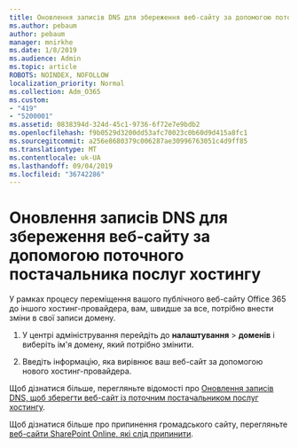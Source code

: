 ```yaml
---
title: Оновлення записів DNS для збереження веб-сайту за допомогою поточного постачальника послуг хостингу
ms.author: pebaum
author: pebaum
manager: mnirkhe
ms.date: 1/8/2019
ms.audience: Admin
ms.topic: article
ROBOTS: NOINDEX, NOFOLLOW
localization_priority: Normal
ms.collection: Adm_O365
ms.custom:
- "419"
- "5200001"
ms.assetid: 0838394d-324d-45c1-9736-6f72e7e9bdb2
ms.openlocfilehash: f9b0529d3200dd53afc70023c0b60d9d415a8fc1
ms.sourcegitcommit: a256e8680379c006287ae30996763051c4d9ff85
ms.translationtype: MT
ms.contentlocale: uk-UA
ms.lasthandoff: 09/04/2019
ms.locfileid: "36742286"
---
```

# <a name="update-dns-records-to-keep-your-website-with-your-current-hosting-provider"></a>Оновлення записів DNS для збереження веб-сайту за допомогою поточного постачальника послуг хостингу

У рамках процесу переміщення вашого публічного веб-сайту Office 365 до іншого хостинг-провайдера, вам, швидше за все, потрібно внести зміни в свої записи домену.
  
1. У центрі адміністрування перейдіть до **налаштування** \> **доменів** і виберіть ім'я домену, який потрібно змінити.

2. Введіть інформацію, яка вирівнює ваш веб-сайт за допомогою нового хостинг-провайдера.

Щоб дізнатися більше, перегляньте відомості про [Оновлення записів DNS, щоб зберегти веб-сайт із поточним постачальником послуг хостингу](https://docs.microsoft.com/office365/admin/dns/update-dns-records-to-retain-current-hosting-provider).
  
Щоб дізнатися більше про припинення громадського сайту, перегляньте [веб-сайти SharePoint Online, які слід припинити](https://support.office.com/article/sharepoint-online-public-websites-to-be-discontinued-e86bfd2f-5c7d-446f-a430-7cfcc0130916).

